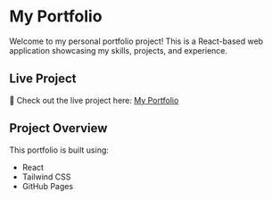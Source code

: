 # My Portfolio

Welcome to my personal portfolio project! This is a React-based web application showcasing my skills, projects, and experience.

## Live Project

🚀 Check out the live project here: [My Portfolio](https://gabriel-ionita.github.io/Portofolio/)

## Project Overview

This portfolio is built using:

- React
- Tailwind CSS
- GitHub Pages
